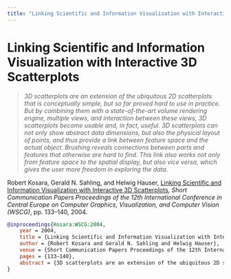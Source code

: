 ```yaml
---
title: "Linking Scientific and Information Visualization with Interactive 3D Scatterplots"
---
```


# Linking Scientific and Information Visualization with Interactive 3D Scatterplots

> _3D scatterplots are an extension of the ubiquitous 2D scatterplots that is conceptually simple, but so far proved hard to use in practice. But by combining them with a state-of-the-art volume rendering engine, multiple views, and interaction between these views, 3D scatterplots become usable and, in fact, useful. 3D scatterplots can not only show abstract data dimensions, but also the physical layout of points, and thus provide a link between feature space and the actual object. Brushing reveals connections between parts and features that otherwise are hard to find. This link also works not only from feature space to the spatial display, but also vice versa, which gives the user more freedom in exploring the data._

Robert Kosara, Gerald N. Sahling, and Helwig Hauser, <a href="https://media.eagereyes.org/papers/2004/Kosara-WSCG-2004.pdf" target="_blank">Linking Scientific and Information Visualization with Interactive 3D Scatterplots</a>, _Short Communication Papers Proceedings of the 12th International Conference in Central Europe on Computer Graphics, Visualization, and Computer Vision (WSCG)_, pp. 133–140, 2004.


```bibtex
@inproceedings{Kosara:WSCG:2004,
	year = 2004,
	title = {Linking Scientific and Information Visualization with Interactive 3D Scatterplots},
	author = {Robert Kosara and Gerald N. Sahling and Helwig Hauser},
	venue = {Short Communication Papers Proceedings of the 12th International Conference in Central Europe on Computer Graphics, Visualization, and Computer Vision (WSCG)},
	pages = {133–140},
	abstract = {3D scatterplots are an extension of the ubiquitous 2D scatterplots that is conceptually simple, but so far proved hard to use in practice. But by combining them with a state-of-the-art volume rendering engine, multiple views, and interaction between these views, 3D scatterplots become usable and, in fact, useful. 3D scatterplots can not only show abstract data dimensions, but also the physical layout of points, and thus provide a link between feature space and the actual object. Brushing reveals connections between parts and features that otherwise are hard to find. This link also works not only from feature space to the spatial display, but also vice versa, which gives the user more freedom in exploring the data.},
}
```

